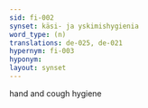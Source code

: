 ```yaml
---
sid: fi-002
synset: käsi- ja yskimishygienia
word_type: (n)
translations: de-025, de-021
hypernym: fi-003
hyponym: 
layout: synset
---
```

hand and cough hygiene